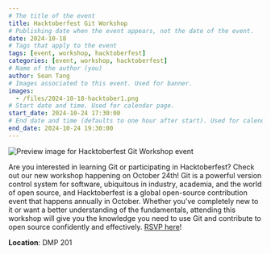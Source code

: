 ```yaml
---
# The title of the event
title: Hacktoberfest Git Workshop
# Publishing date when the event appears, not the date of the event.
date: 2024-10-18
# Tags that apply to the event
tags: [event, workshop, hacktoberfest]
categories: [event, workshop, hacktoberfest]
# Name of the author (you)
author: Sean Tang
# Images associated to this event. Used for banner.
images:
  - /files/2024-10-18-hacktober1.png
# Start date and time. Used for calendar page.
start_date: 2024-10-24 17:30:00
# End date and time (defaults to one hour after start). Used for calendar page.
end_date: 2024-10-24 19:30:00
---
```


![Preview image for Hacktoberfest Git Workshop event](/files/2024-10-18-hacktober1.png)

Are you interested in learning Git or participating in Hacktoberfest? Check out our new workshop happening on October 24th! Git is a powerful version control system for software, ubiquitous in industry, academia, and the world of open source, and Hacktoberfest is a global open-source contribution event that happens annually in October. Whether you’ve completely new to it or want a better understanding of the fundamentals, attending this workshop will give you the knowledge you need to use Git and contribute to open source confidently and effectively. [RSVP here](https://forms.gle/nu6Xqnt7mztMikDs9)!

**Location**: DMP 201


